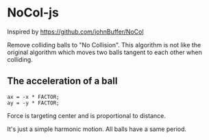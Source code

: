 # NoCol-js

Inspired by https://github.com/johnBuffer/NoCol

Remove colliding balls to "No Collision". This algorithm is not like the original algorithm which moves two balls tangent to each other when colliding.

## The acceleration of a ball

```plain
ax = -x * FACTOR;
ay = -y * FACTOR;
```

Force is targeting center and is proportional to distance.

It's just a simple harmonic motion. All balls have a same period.
